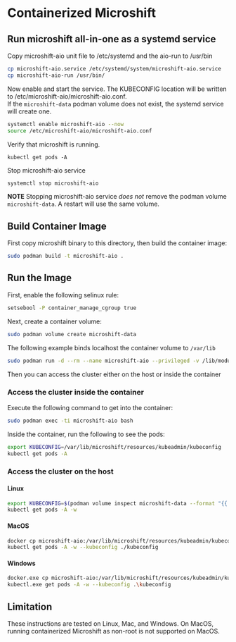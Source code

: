 # Containerized Microshift 

## Run microshift all-in-one as a systemd service

Copy microshift-aio unit file to /etc/systemd and the aio-run to /usr/bin

```bash
cp microshift-aio.service /etc/systemd/system/microshift-aio.service
cp microshift-aio-run /usr/bin/
```
Now enable and start the service. The KUBECONFIG location will be written to /etc/microshift-aio/microshift-aio.conf.    
If the `microshift-data` podman volume does not exist, the systemd service will create one.

```bash
systemctl enable microshift-aio --now
source /etc/microshift-aio/microshift-aio.conf
```

Verify that microshift is running.
```
kubectl get pods -A
```

Stop microshift-aio service

```bash
systemctl stop microshift-aio
```

**NOTE** Stopping microshift-aio service _does not_ remove the podman volume `microshift-data`.
A restart will use the same volume.

## Build Container Image
First copy microshift binary to this directory, then build the container image:
```bash
sudo podman build -t microshift-aio .
```

## Run the Image

First, enable the following selinux rule:
```bash
setsebool -P container_manage_cgroup true
```
Next, create a container volume:
```bash
sudo podman volume create microshift-data
```
The following example binds localhost the container volume to `/var/lib`

```bash
sudo podman run -d --rm --name microshift-aio --privileged -v /lib/modules:/lib/modules -v microshift-data:/var/lib  -p 6443:6443 microshift-aio  
```

Then you can access the cluster either on the host or inside the container

### Access the cluster inside the container
Execute the following command to get into the container:
```bash
sudo podman exec -ti microshift-aio bash
```
Inside the container, run the following to see the pods:
```bash
export KUBECONFIG=/var/lib/microshift/resources/kubeadmin/kubeconfig
kubectl get pods -A
```

### Access the cluster on the host
#### Linux
```bash
export KUBECONFIG=$(podman volume inspect microshift-data --format "{{.Mountpoint}}")/microshift/resources/kubeadmin/kubeconfig
kubectl get pods -A -w
```
#### MacOS
```bash
docker cp microshift-aio:/var/lib/microshift/resources/kubeadmin/kubeconfig ./kubeconfig
kubectl get pods -A -w --kubeconfig ./kubeconfig
```
#### Windows
```bash
docker.exe cp microshift-aio:/var/lib/microshift/resources/kubeadmin/kubeconfig .\kubeconfig
kubectl.exe get pods -A -w --kubeconfig .\kubeconfig
```
## Limitation

These instructions are tested on Linux, Mac, and Windows. 
On MacOS, running containerized Microshift as non-root is not supported on MacOS. 
